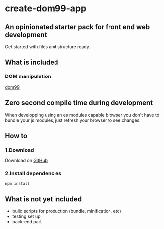 # create-dom99-app

## An opinionated starter pack for front end web development


Get started with files and structure ready.

## What is included

### DOM manipulation

[dom99](https://cdn.rawgit.com/GrosSacASac/DOM99/master/documentation/documentation.html)


## Zero second compile time during development

When developping using an es modules capable browser you don't have to bundle your js modules, just refresh your browser to see changes.

## How to


### 1.Download

Download on [GitHub](https://github.com/GrosSacASac/create-dom99-app/archive/master.zip)


### 2.Install dependencies

`npm install`




## What is not yet included

 * build scripts for production (bundle, minification, etc)
 * testing set up
 * back-end part
